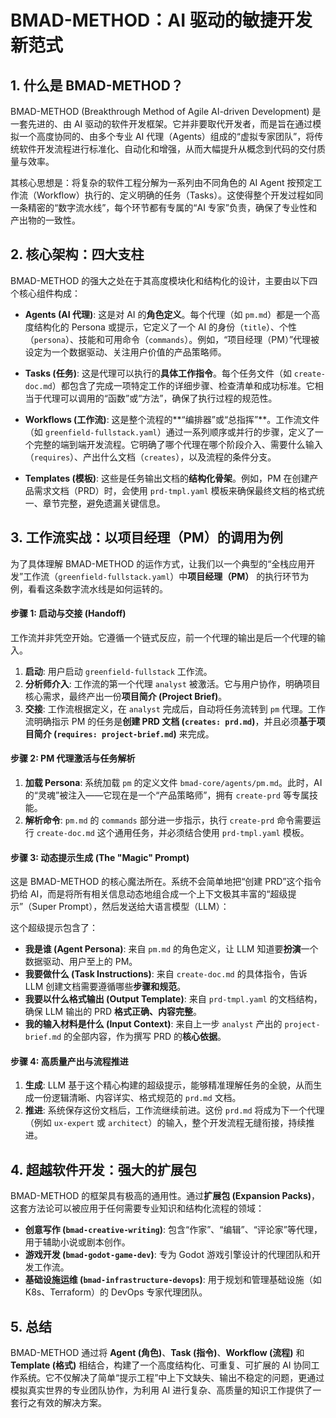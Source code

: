 # BMAD-METHOD：AI 驱动的敏捷开发新范式

## 1. 什么是 BMAD-METHOD？

BMAD-METHOD (Breakthrough Method of Agile AI-driven Development) 是一套先进的、由 AI 驱动的软件开发框架。它并非要取代开发者，而是旨在通过模拟一个高度协同的、由多个专业 AI 代理（Agents）组成的“虚拟专家团队”，将传统软件开发流程进行标准化、自动化和增强，从而大幅提升从概念到代码的交付质量与效率。

其核心思想是：将复杂的软件工程分解为一系列由不同角色的 AI Agent 按预定工作流（Workflow）执行的、定义明确的任务（Tasks）。这使得整个开发过程如同一条精密的“数字流水线”，每个环节都有专属的“AI 专家”负责，确保了专业性和产出物的一致性。

## 2. 核心架构：四大支柱

BMAD-METHOD 的强大之处在于其高度模块化和结构化的设计，主要由以下四个核心组件构成：

*   **Agents (AI 代理)**:
    这是对 AI 的**角色定义**。每个代理（如 `pm.md`）都是一个高度结构化的 Persona 或提示，它定义了一个 AI 的身份（`title`）、个性（`persona`）、技能和可用命令（`commands`）。例如，“项目经理（PM）”代理被设定为一个数据驱动、关注用户价值的产品策略师。

*   **Tasks (任务)**:
    这是代理可以执行的**具体工作指令**。每个任务文件（如 `create-doc.md`）都包含了完成一项特定工作的详细步骤、检查清单和成功标准。它相当于代理可以调用的“函数”或“方法”，确保了执行过程的规范性。

*   **Workflows (工作流)**:
    这是整个流程的**“编排器”或“总指挥”**。工作流文件（如 `greenfield-fullstack.yaml`）通过一系列顺序或并行的步骤，定义了一个完整的端到端开发流程。它明确了哪个代理在哪个阶段介入、需要什么输入（`requires`）、产出什么文档（`creates`），以及流程的条件分支。

*   **Templates (模板)**:
    这些是任务输出文档的**结构化骨架**。例如，PM 在创建产品需求文档（PRD）时，会使用 `prd-tmpl.yaml` 模板来确保最终文档的格式统一、章节完整，避免遗漏关键信息。

## 3. 工作流实战：以项目经理（PM）的调用为例

为了具体理解 BMAD-METHOD 的运作方式，让我们以一个典型的“全栈应用开发”工作流（`greenfield-fullstack.yaml`）中**项目经理（PM）** 的执行环节为例，看看这条数字流水线是如何运转的。

#### **步骤 1: 启动与交接 (Handoff)**

工作流并非凭空开始。它遵循一个链式反应，前一个代理的输出是后一个代理的输入。
1.  **启动**: 用户启动 `greenfield-fullstack` 工作流。
2.  **分析师介入**: 工作流的第一个代理 `analyst` 被激活。它与用户协作，明确项目核心需求，最终产出一份**项目简介 (Project Brief)**。
3.  **交接**: 工作流根据定义，在 `analyst` 完成后，自动将任务流转到 `pm` 代理。工作流明确指示 PM 的任务是**创建 PRD 文档 (`creates: prd.md`)**，并且必须**基于项目简介 (`requires: project-brief.md`)** 来完成。

#### **步骤 2: PM 代理激活与任务解析**

1.  **加载 Persona**: 系统加载 `pm` 的定义文件 `bmad-core/agents/pm.md`。此时，AI 的“灵魂”被注入——它现在是一个“产品策略师”，拥有 `create-prd` 等专属技能。
2.  **解析命令**: `pm.md` 的 `commands` 部分进一步指示，执行 `create-prd` 命令需要运行 `create-doc.md` 这个通用任务，并必须结合使用 `prd-tmpl.yaml` 模板。

#### **步骤 3: 动态提示生成 (The "Magic" Prompt)**

这是 BMAD-METHOD 的核心魔法所在。系统不会简单地把“创建 PRD”这个指令扔给 AI，而是将所有相关信息动态地组合成一个上下文极其丰富的“超级提示”（Super Prompt），然后发送给大语言模型（LLM）：

这个超级提示包含了：
*   **我是谁 (Agent Persona)**: 来自 `pm.md` 的角色定义，让 LLM 知道要**扮演**一个数据驱动、用户至上的 PM。
*   **我要做什么 (Task Instructions)**: 来自 `create-doc.md` 的具体指令，告诉 LLM 创建文档需要遵循哪些**步骤和规范**。
*   **我要以什么格式输出 (Output Template)**: 来自 `prd-tmpl.yaml` 的文档结构，确保 LLM 输出的 PRD **格式正确、内容完整**。
*   **我的输入材料是什么 (Input Context)**: 来自上一步 `analyst` 产出的 `project-brief.md` 的全部内容，作为撰写 PRD 的**核心依据**。

#### **步骤 4: 高质量产出与流程推进**

1.  **生成**: LLM 基于这个精心构建的超级提示，能够精准理解任务的全貌，从而生成一份逻辑清晰、内容详实、格式规范的 `prd.md` 文档。
2.  **推进**: 系统保存这份文档后，工作流继续前进。这份 `prd.md` 将成为下一个代理（例如 `ux-expert` 或 `architect`）的输入，整个开发流程无缝衔接，持续推进。

## 4. 超越软件开发：强大的扩展包

BMAD-METHOD 的框架具有极高的通用性。通过**扩展包 (Expansion Packs)**，这套方法论可以被应用于任何需要专业知识和结构化流程的领域：

-   **创意写作 (`bmad-creative-writing`)**: 包含“作家”、“编辑”、“评论家”等代理，用于辅助小说或剧本创作。
-   **游戏开发 (`bmad-godot-game-dev`)**: 专为 Godot 游戏引擎设计的代理团队和开发工作流。
-   **基础设施运维 (`bmad-infrastructure-devops`)**: 用于规划和管理基础设施（如 K8s、Terraform）的 DevOps 专家代理团队。

## 5. 总结

BMAD-METHOD 通过将 **Agent (角色)**、**Task (指令)**、**Workflow (流程)** 和 **Template (格式)** 相结合，构建了一个高度结构化、可重复、可扩展的 AI 协同工作系统。它不仅解决了简单“提示工程”中上下文缺失、输出不稳定的问题，更通过模拟真实世界的专业团队协作，为利用 AI 进行复杂、高质量的知识工作提供了一套行之有效的解决方案。
